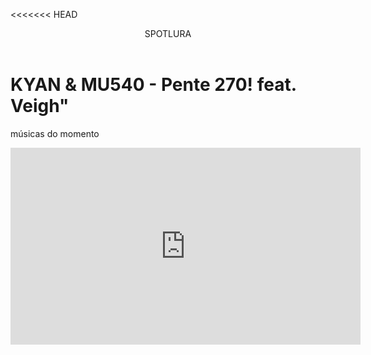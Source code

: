 <<<<<<< HEAD
<header>SPOTLURA</header>


<h1>KYAN & MU540 - Pente 270! feat. Veigh"</h1>
<p>músicas do momento</p>



<iframe width="560" height="315" src="https://www.youtube.com/embed/UVwq0h7mp-I?si=B-ejPcCHc849VFax" title="YouTube video player" frameborder="0" allow="accelerometer; autoplay; clipboard-write; encrypted-media; gyroscope; picture-in-picture; web-share" referrerpolicy="strict-origin-when-cross-origin" allowfullscreen></iframe>
